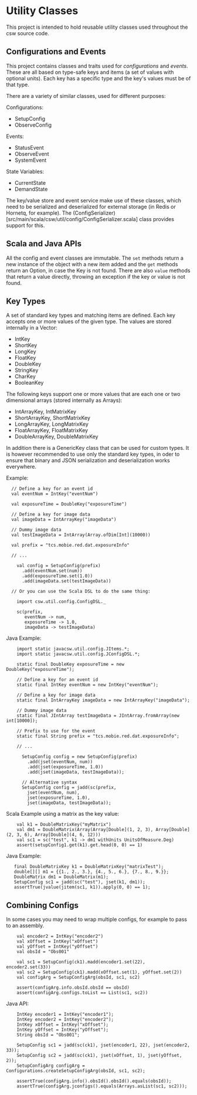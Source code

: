 Utility Classes
===============

This project is intended to hold reusable utility classes used throughout the csw source code.

Configurations and Events
--------------------------

This project contains classes and traits used for *configurations* and *events*.
These are all based on type-safe keys and items (a set of values with optional units). 
Each key has a specific type and the key's values must be of that type.

There are a variety of similar classes, used for different purposes:

Configurations:

* SetupConfig
* ObserveConfig

Events:

* StatusEvent
* ObserveEvent
* SystemEvent

State Variables:

* CurrentState
* DemandState

The key/value store and event service make use of these classes, which need to be
serialized and deserialized for external storage (in Redis or Hornetq, for example).
The (ConfigSerializer)[src/main/scala/csw/util/config/ConfigSerializer.scala] class provides support for this.

Scala and Java APIs
-------------------

All the config and event classes are immutable. The `set` methods return a new instance of the object with a
new item added and the `get` methods return an Option, in case the Key is not found. There are also `value` methods
that return a value directly, throwing an exception if the key or value is not found.

Key Types
---------

A set of standard key types and matching items are defined. Each key accepts one or more values
of the given type. The values are stored internally in a Vector:

* IntKey
* ShortKey
* LongKey
* FloatKey
* DoubleKey
* StringKey
* CharKey
* BooleanKey

The following keys support one or more values that are each one or two dimensional arrays (stored internally as Arrays):

* IntArrayKey, IntMatrixKey
* ShortArrayKey, ShortMatrixKey
* LongArrayKey, LongMatrixKey
* FloatArrayKey, FloatMatrixKey
* DoubleArrayKey, DoubleMatrixKey

In addition there is a GenericKey class that can be used for custom types. It is however recommended to
use only the standard key types, in oder to ensure that binary and JSON serialization and deserialization
works everywhere.

Example:

```
  // Define a key for an event id
  val eventNum = IntKey("eventNum")

  val exposureTime = DoubleKey("exposureTime")

  // Define a key for image data
  val imageData = IntArrayKey("imageData")

  // Dummy image data
  val testImageData = IntArray(Array.ofDim[Int](10000))

  val prefix = "tcs.mobie.red.dat.exposureInfo"

  // ...

    val config = SetupConfig(prefix)
      .add(eventNum.set(num))
      .add(exposureTime.set(1.0))
      .add(imageData.set(testImageData))
      
  // Or you can use the Scala DSL to do the same thing:
  
    import csw.util.config.ConfigDSL._
    
    sc(prefix,
       eventNum -> num,
       exposureTime -> 1.0,
       imageData -> testImageData)

```

Java Example:

```
    import static javacsw.util.config.JItems.*;
    import static javacsw.util.config.JConfigDSL.*;

    static final DoubleKey exposureTime = new DoubleKey("exposureTime");

    // Define a key for an event id
    static final IntKey eventNum = new IntKey("eventNum");

    // Define a key for image data
    static final IntArrayKey imageData = new IntArrayKey("imageData");

    // Dummy image data
    static final JIntArray testImageData = JIntArray.fromArray(new int[10000]);

    // Prefix to use for the event
    static final String prefix = "tcs.mobie.red.dat.exposureInfo";

    // ...

      SetupConfig config = new SetupConfig(prefix)
        .add(jset(eventNum, num))
        .add(jset(exposureTime, 1.0))
        .add(jset(imageData, testImageData));

      // Alternative syntax
      SetupConfig config = jadd(sc(prefix,
        jset(eventNum, num),
        jset(exposureTime, 1.0),
        jset(imageData, testImageData));
```

Scala Example using a matrix as the key value:
```
    val k1 = DoubleMatrixKey("myMatrix")
    val dm1 = DoubleMatrix(Array(Array[Double](1, 2, 3), Array[Double](2, 3, 6), Array[Double](4, 6, 12)))
    val sc1 = sc("test", k1 -> dm1 withUnits UnitsOfMeasure.Deg)
    assert(setupConfig1.get(k1).get.head(0, 0) == 1)
```

Java Example:

```
   final DoubleMatrixKey k1 = DoubleMatrixKey("matrixTest");
   double[][] m1 = {{1., 2., 3.}, {4., 5., 6.}, {7., 8., 9.}};
   DoubleMatrix dm1 = DoubleMatrix(m1);
   SetupConfig sc1 = jadd(sc("test"), jset(k1, dm1));
   assertTrue(jvalue(jitem(sc1, k1)).apply(0, 0) == 1);
```

Combining Configs
-----------------

In some cases you may need to wrap multiple configs, for example to pass to an assembly.

```
    val encoder2 = IntKey("encoder2")
    val xOffset = IntKey("xOffset")
    val yOffset = IntKey("yOffset")
    val obsId = "Obs001"

    val sc1 = SetupConfig(ck1).madd(encoder1.set(22), encoder2.set(33))
    val sc2 = SetupConfig(ck1).madd(xOffset.set(1), yOffset.set(2))
    val configArg = SetupConfigArg(obsId, sc1, sc2)
    
    assert(configArg.info.obsId.obsId == obsId)
    assert(configArg.configs.toList == List(sc1, sc2))
```

Java API:

```
    IntKey encoder1 = IntKey("encoder1");
    IntKey encoder2 = IntKey("encoder2");
    IntKey xOffset = IntKey("xOffset");
    IntKey yOffset = IntKey("yOffset");
    String obsId = "Obs001";
    
    SetupConfig sc1 = jadd(sc(ck1), jset(encoder1, 22), jset(encoder2, 33));
    SetupConfig sc2 = jadd(sc(ck1), jset(xOffset, 1), jset(yOffset, 2));
    SetupConfigArg configArg = Configurations.createSetupConfigArg(obsId, sc1, sc2);
    
    assertTrue(configArg.info().obsId().obsId().equals(obsId));
    assertTrue(configArg.jconfigs().equals(Arrays.asList(sc1, sc2)));
```